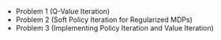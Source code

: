 - Problem 1 (Q-Value Iteration)
- Problem 2 (Soft Policy Iteration for Regularized MDPs)
- Problem 3 (Implementing Policy Iteration and Value Iteration) 
